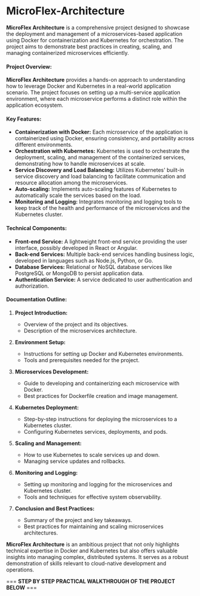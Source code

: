 # MicroFlex-Architecture
**MicroFlex Architecture** is a comprehensive project designed to showcase the deployment and management of a microservices-based application using Docker for containerization and Kubernetes for orchestration. The project aims to demonstrate best practices in creating, scaling, and managing containerized microservices efficiently.

#### Project Overview:

**MicroFlex Architecture** provides a hands-on approach to understanding how to leverage Docker and Kubernetes in a real-world application scenario. The project focuses on setting up a multi-service application environment, where each microservice performs a distinct role within the application ecosystem.

#### Key Features:

- **Containerization with Docker:** Each microservice of the application is containerized using Docker, ensuring consistency, and portability across different environments.
- **Orchestration with Kubernetes:** Kubernetes is used to orchestrate the deployment, scaling, and management of the containerized services, demonstrating how to handle microservices at scale.
- **Service Discovery and Load Balancing:** Utilizes Kubernetes' built-in service discovery and load balancing to facilitate communication and resource allocation among the microservices.
- **Auto-scaling:** Implements auto-scaling features of Kubernetes to automatically scale the services based on the load.
- **Monitoring and Logging:** Integrates monitoring and logging tools to keep track of the health and performance of the microservices and the Kubernetes cluster.

#### Technical Components:

- **Front-end Service:** A lightweight front-end service providing the user interface, possibly developed in React or Angular.
- **Back-end Services:** Multiple back-end services handling business logic, developed in languages such as Node.js, Python, or Go.
- **Database Services:** Relational or NoSQL database services like PostgreSQL or MongoDB to persist application data.
- **Authentication Service:** A service dedicated to user authentication and authorization.

#### Documentation Outline:

1. **Project Introduction:**
   - Overview of the project and its objectives.
   - Description of the microservices architecture.

2. **Environment Setup:**
   - Instructions for setting up Docker and Kubernetes environments.
   - Tools and prerequisites needed for the project.

3. **Microservices Development:**
   - Guide to developing and containerizing each microservice with Docker.
   - Best practices for Dockerfile creation and image management.

4. **Kubernetes Deployment:**
   - Step-by-step instructions for deploying the microservices to a Kubernetes cluster.
   - Configuring Kubernetes services, deployments, and pods.

5. **Scaling and Management:**
   - How to use Kubernetes to scale services up and down.
   - Managing service updates and rollbacks.

6. **Monitoring and Logging:**
   - Setting up monitoring and logging for the microservices and Kubernetes cluster.
   - Tools and techniques for effective system observability.

7. **Conclusion and Best Practices:**
   - Summary of the project and key takeaways.
   - Best practices for maintaining and scaling microservices architectures.

**MicroFlex Architecture** is an ambitious project that not only highlights technical expertise in Docker and Kubernetes but also offers valuable insights into managing complex, distributed systems. It serves as a robust demonstration of skills relevant to cloud-native development and operations.

=== **STEP BY STEP PRACTICAL WALKTHROUGH OF THE PROJECT BELOW** ===
